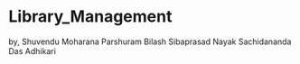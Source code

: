 # Library_Management
by,
Shuvendu Moharana
Parshuram Bilash
Sibaprasad Nayak
Sachidananda Das Adhikari
 

